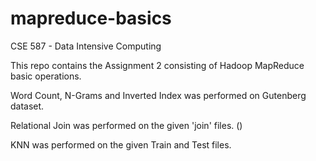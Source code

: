 # mapreduce-basics

CSE 587 - Data Intensive Computing

This repo contains the Assignment 2 consisting of Hadoop MapReduce basic operations.

Word Count, N-Grams and Inverted Index was performed on Gutenberg dataset.

Relational Join was performed on the given 'join' files. ()

KNN was performed on the given Train and Test files.
